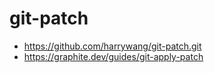 # git-patch

- https://github.com/harrywang/git-patch.git
- https://graphite.dev/guides/git-apply-patch
